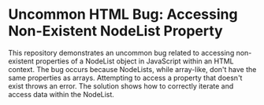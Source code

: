 # Uncommon HTML Bug: Accessing Non-Existent NodeList Property

This repository demonstrates an uncommon bug related to accessing non-existent properties of a NodeList object in JavaScript within an HTML context.  The bug occurs because NodeLists, while array-like, don't have the same properties as arrays. Attempting to access a property that doesn't exist throws an error.  The solution shows how to correctly iterate and access data within the NodeList.